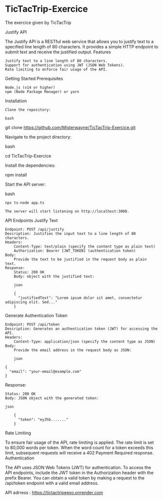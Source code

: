 # TicTacTrip-Exercice
The exercice given by TicTacTrip


Justify API

The Justify API is a RESTful web service that allows you to justify text to a specified line length of 80 characters. It provides a simple HTTP endpoint to submit text and receive the justified output.
Features

    Justify text to a line length of 80 characters.
    Support for authentication using JWT (JSON Web Tokens).
    Rate limiting to enforce fair usage of the API.

Getting Started
Prerequisites

    Node.js (v14 or higher)
    npm (Node Package Manager) or yarn

Installation

    Clone the repository:

    bash

git clone https://github.com/Misterwayne/TicTacTrip-Exercice.git

Navigate to the project directory:

bash

cd TicTacTrip-Exercice

Install the dependencies:

npm install

Start the API server:

bash

    npx ts-node app.ts

    The server will start listening on http://localhost:3000.

API Endpoints
Justify Text

    Endpoint: POST /api/justify
    Description: Justifies the input text to a line length of 80 characters.
    Headers:
        Content-Type: text/plain (specify the content type as plain text)
        Authorization: Bearer [JWT_TOKEN] (authentication token)
    Body:
        Provide the text to be justified in the request body as plain text.
    Response:
        Status: 200 OK
        Body: object with the justified text:

        json

        {
          "justifiedText": "Lorem ipsum dolor sit amet, consectetur adipiscing elit. Sed..."
        }

Generate Authentication Token

    Endpoint: POST /api/token
    Description: Generates an authentication token (JWT) for accessing the API.
    Headers:
        Content-Type: application/json (specify the content type as JSON)
    Body:
        Provide the email address in the request body as JSON:

        json

    {
      "email": "your-email@example.com"
    }

Response:

    Status: 200 OK
    Body: JSON object with the generated token:

    json

        {
          "token": "eyJhb......."
        }

Rate Limiting

To ensure fair usage of the API, rate limiting is applied. The rate limit is set to 80,000 words per token. When the word count for a token exceeds this limit, subsequent requests will receive a 402 Payment Required response.
Authentication

The API uses JSON Web Tokens (JWT) for authentication. To access the API endpoints, include the JWT token in the Authorization header with the prefix Bearer. You can obtain a valid token by making a request to the /api/token endpoint with a valid email address.

API adrress : https://tictactripeexo.onrender.com
